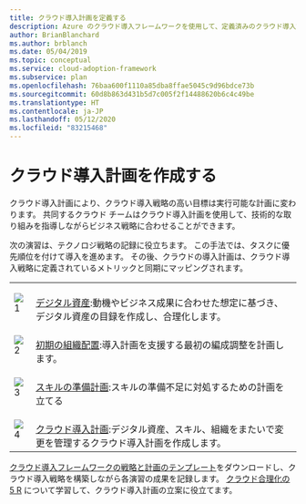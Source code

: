```yaml
---
title: クラウド導入計画を定義する
description: Azure のクラウド導入フレームワークを使用して、定義済みのクラウド導入計画を使用して技術的な取り組みを先導する方法について学習します。
author: BrianBlanchard
ms.author: brblanch
ms.date: 05/04/2019
ms.topic: conceptual
ms.service: cloud-adoption-framework
ms.subservice: plan
ms.openlocfilehash: 76baa600f1110a85dba8ffae5045c9d96bdce73b
ms.sourcegitcommit: 60d8b863d431b5d7c005f2f14488620b6c4c49be
ms.translationtype: HT
ms.contentlocale: ja-JP
ms.lasthandoff: 05/12/2020
ms.locfileid: "83215468"
---
```

<!-- docsTest:ignore Microsoft-Cloud-Adoption-Framework-Strategy-and-Plan-Template -->

<!-- markdownlint-disable MD026 -->

# <a name="develop-a-cloud-adoption-plan"></a>クラウド導入計画を作成する

クラウド導入計画により、クラウド導入戦略の高い目標は実行可能な計画に変わります。 共同するクラウド チームはクラウド導入計画を使用して、技術的な取り組みを指導しながらビジネス戦略に合わせることができます。

次の演習は、テクノロジ戦略の記録に役立ちます。 この手法では、タスクに優先順位を付けて導入を進めます。 その後、クラウドの導入計画は、クラウド導入戦略に定義されているメトリックと同期にマッピングされます。

<!-- markdownlint-disable MD033 -->
<!-- docsTest:ignore images _images -->

| | |
|---|---|
| ![1](../_images/icons/1.png)     | <br>[デジタル資産](../digital-estate/rationalize.md):動機やビジネス成果に合わせた想定に基づき、デジタル資産の目録を作成し、合理化します。                                |
| ![2](../_images/icons/2.png)     | <br>[初期の組織配置](./initial-org-alignment.md):導入計画を支援する最初の編成調整を計画します。                                |
| ![3](../_images/icons/3.png)     | <br>[スキルの準備計画](./adapt-roles-skills-processes.md):スキルの準備不足に対処するための計画を立てる                                |
| ![4](../_images/icons/4.png)      | <br>[クラウド導入計画](./plan-intro.md):デジタル資産、スキル、組織をまたいで変更を管理するクラウド導入計画を作成します。                        |

[クラウド導入フレームワークの戦略と計画のテンプレート](https://archcenter.blob.core.windows.net/cdn/fusion/readiness/Microsoft-Cloud-Adoption-Framework-Strategy-and-Plan-Template.docx)をダウンロードし、クラウド導入戦略を構築しながら各演習の成果を記録します。 [クラウド合理化の 5 R](../digital-estate/5-rs-of-rationalization.md) について学習して、クラウド導入計画の立案に役立てます。
